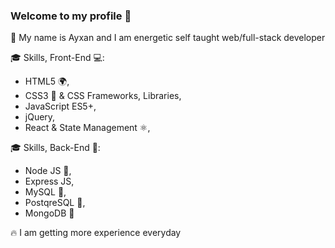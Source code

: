 ### Welcome to my profile 👋
💪  My name is Ayxan and I am energetic self taught web/full-stack developer

🎓  Skills, Front-End 💻:
- HTML5 🌍,
- CSS3 🍰 & CSS Frameworks, Libraries,
- JavaScript ES5+,
- jQuery,
- React & State Management ⚛,

🎓  Skills, Back-End 📁:
- Node JS 🌳,
- Express JS,
- MySQL 💽,
- PostqreSQL 💽,
- MongoDB 💽

🔥  I am getting more experience everyday
